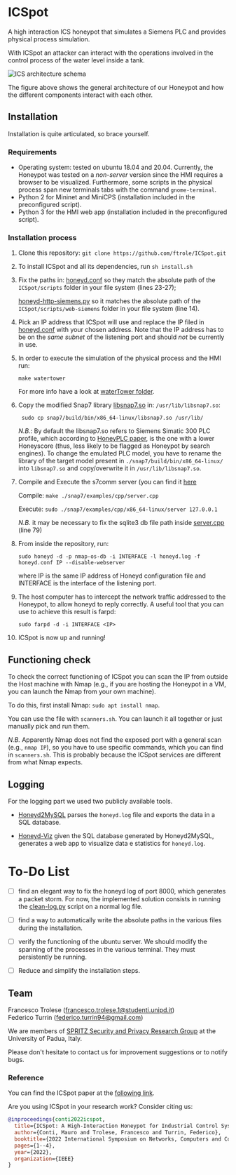 # ICSpot
A high interaction ICS honeypot that simulates a Siemens PLC and provides physical process simulation.

With ICSpot an attacker can interact with the operations involved in the control process of the water level inside a tank.

<img src="./docs/imgs/ICSpot_schema.png" alt="ICS architecture schema" />

The figure above shows the general architecture of our Honeypot and how the different components interact with each other. 

## Installation

Installation is quite articulated, so brace yourself.

### Requirements 
- Operating system: tested on ubuntu 18.04 and 20.04. Currently, the Honeypot was tested on a *non-server* version since the HMI requires a browser to be visualized. Furthermore, some scripts in the physical process span new terminals tabs with the command `gnome-terminal`.
- Python 2 for Mininet and MiniCPS (installation included in the preconfigured script).
- Python 3 for the HMI web app (installation included in the preconfigured script).


### Installation process

1. Clone this repository: `git clone https://github.com/ftrole/ICSpot.git`
2. To install ICSpot and all its dependencies, run `sh install.sh`
3. Fix the paths in: 
    [honeyd.conf](./honeyd.conf) so they match the absolute path of the `ICSpot/scripts` folder in your file system (lines 23-27);

    [honeyd-http-siemens.py](./scripts/honeyd-http-siemens.py) so it matches the absolute path of the `ICSpot/scripts/web-siemens` folder in your file system (line 14).

4. Pick an IP address that ICSpot will use and replace the IP filed in [honeyd.conf](./honeyd.conf) with your chosen address. Note that the IP address has to be on the *same subnet* of the listening port and should *not* be currently in use.

5. In order to execute the simulation of the physical process and the HMI run:
    
    `make watertower`

    For more info have a look at [waterTower folder](./waterTower/README.md).

6. Copy the modified Snap7 library [libsnap7.so](./snap7/build/bin/x86_64-linux/libsnap7.so) in: `/usr/lib/libsnap7.so`:
    
    ` sudo cp snap7/build/bin/x86_64-linux/libsnap7.so /usr/lib/`

    *N.B.*: By default the libsnap7.so refers to Siemens Simatic 300 PLC profile, which according to [HoneyPLC paper](https://dl.acm.org/doi/10.1145/3372297.3423356), is the one with a lower Honeyscore (thus, less likely to be flagged as Honeypot by search engines). To change the emulated PLC model, you have to rename the library of the target model present in `./snap7/build/bin/x86_64-linux/` into `libsnap7.so` and copy/overwrite it in `/usr/lib/libsnap7.so`.

7. Compile and Execute the s7comm server (you can find it [here](./snap7/examples/cpp/x86_64-linux/server) 

    Compile: `make ./snap7/examples/cpp/server.cpp`  

    Execute: `sudo ./snap7/examples/cpp/x86_64-linux/server 127.0.0.1`

    *N.B.* it may be necessary to fix the sqlite3 db file path inside [server.cpp](./snap7/examples/cpp/server.cpp) (line 79)

8. From inside the repository, run: 

    `sudo honeyd -d -p nmap-os-db -i INTERFACE -l honeyd.log -f honeyd.conf IP --disable-webserver`

    where IP is the same IP address of Honeyd configuration file and INTERFACE is the interface of the listening port.

9. The host computer has to intercept the network traffic addressed to the Honeypot, to allow honeyd to reply correctly. 
A useful tool that you can use to achieve this result is farpd:

    `sudo farpd -d -i INTERFACE <IP>`

9. ICSpot is now up and running!

## Functioning check

To check the correct functioning of ICSpot you can scan the IP from outside the Host machine with Nmap (e.g., if you are hosting the Honeypot in a VM, you can launch the Nmap from your own machine).

To do this, first install Nmap: `sudo apt install nmap`.

You can use the file with `scanners.sh`. You can launch it all together or just manually pick and run them.

*N.B.* Apparently Nmap does not find the exposed port with a general scan (e.g., `nmap IP`), so you have to use specific commands, which you can find in `scanners.sh`. This is probably because the ICSpot services are different from what Nmap expects.

## Logging

For the logging part we used two publicly available tools.

- [Honeyd2MySQL](https://github.com/ikoniaris/honeyd2mysql) parses the `honeyd.log` file and exports the data in a SQL database.

- [Honeyd-Viz](https://github.com/ikoniaris/honeyd-viz) given the SQL database generated by Honeyd2MySQL, generates a web app to visualize data e statistics for `honeyd.log`.

# To-Do List

- [ ] find an elegant way to fix the honeyd log of port 8000, which generates a packet storm. For now, the implemented solution consists in running the [clean-log.py](./clean-log.py) script on a normal log file.

- [ ] find a way to automatically write the absolute paths in the various files during the installation.

- [ ] verify the functioning of the ubuntu server. We should modify the spanning of the processes in the various terminal. They must persistently be running.

- [ ] Reduce and simplify the installation steps. 


## Team
Francesco Trolese (francesco.trolese.1@studenti.unipd.it)  
Federico Turrin (federico.turrin94@gmail.com)

We are members of [SPRITZ Security and Privacy Research Group](https://spritz.math.unipd.it/) at the University of Padua, Italy.

Please don't hesitate to contact us for improvement suggestions or to notify bugs.

### Reference

You can find the ICSpot paper at the [following link](https://ieeexplore.ieee.org/abstract/document/9851732).

Are you using ICSpot in your research work? Consider citing us:
```bibtex   
@inproceedings{conti2022icspot,
  title={ICSpot: A High-Interaction Honeypot for Industrial Control Systems},
  author={Conti, Mauro and Trolese, Francesco and Turrin, Federico},
  booktitle={2022 International Symposium on Networks, Computers and Communications (ISNCC)},
  pages={1--4},
  year={2022},
  organization={IEEE}
}
```
